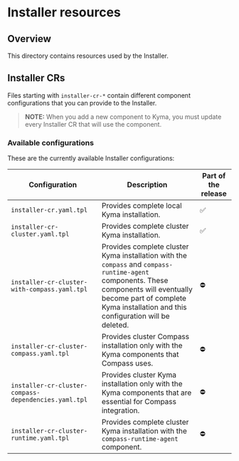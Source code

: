 # Installer resources

## Overview

This directory contains resources used by the Installer.

## Installer CRs

Files starting with `installer-cr-*` contain different component configurations that you can provide to the Installer.

>**NOTE:** When you add a new component to Kyma, you must update every Installer CR that will use the component.

### Available configurations

These are the currently available Installer configurations:

| Configuration | Description | Part of the release |
|----------------|------|------|
| `installer-cr.yaml.tpl` | Provides complete local Kyma installation. | ✅ |
| `installer-cr-cluster.yaml.tpl` | Provides complete cluster Kyma installation. | ✅ |
| `installer-cr-cluster-with-compass.yaml.tpl` | Provides complete cluster Kyma installation with the `compass` and `compass-runtime-agent` components. These components will eventually become part of complete Kyma installation and this configuration will be deleted.  | ⛔️ |
| `installer-cr-cluster-compass.yaml.tpl` | Provides cluster Compass installation only with the Kyma components that Compass uses. | ⛔️ |
| `installer-cr-cluster-compass-dependencies.yaml.tpl` | Provides cluster Kyma installation only with the Kyma components that are essential for Compass integration. | ⛔️ |
| `installer-cr-cluster-runtime.yaml.tpl` | Provides complete cluster Kyma installation with the `compass-runtime-agent` component. | ⛔️ |
